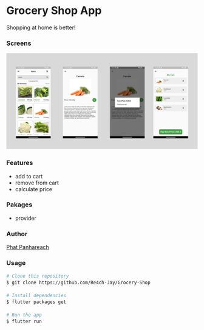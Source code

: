 # Grocery Shop App

Shopping at home is better!


### Screens

<img src="images/Banner.png" />

### Features

- add to cart
- remove from cart
- calculate price

### Pakages

- provider

### Author

[Phat Panhareach](https://github.com/Re4ch-Jay/)


### Usage

```bash
# Clone this repository
$ git clone https://github.com/Re4ch-Jay/Grocery-Shop

# Install dependencies
$ flutter packages get

# Run the app
$ flutter run
```
